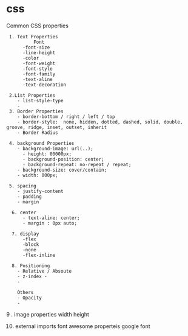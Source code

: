 # css

Common CSS properties

     1. Text Properties
              Font
          -font-size
          -line-height
          -color
          -font-weight
          -font-style
          -font-family
          -text-aline
          -text-decoration

     2.List Properties
        - list-style-type
        -
     3. Border Properties
        - border-bottom / right / left / top
        - border-style:  none, hidden, dotted, dashed, solid, double, groove, ridge, inset, outset, inherit
        - Border Radius

     4. background Properties
        - background-image: url(..);
          - height: 00000px;
          - background-position: center;
          - background-repeat: no-repeat / repeat;
      	- background-size: cover/contain;
        - width: 000px;

     5. spacing
        - justify-content
        - padding
        - margin

      6. center
          - text-aline: center;
          - margin : 0px auto;

      7. display
          -flex
          -block
          -none
          -flex-inline

      8. Positioning
        - Relative / Absoute
        - z-index -
        -

        Others
        - Opacity
        -

9 . image properties
width
height

10. external imports
    font awesome properteis
    google font
